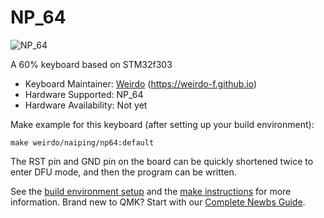 # NP_64

![NP_64](https://i.imgur.com/DzLy87M.png)

A 60% keyboard based on STM32f303

* Keyboard Maintainer:  [Weirdo](https://github.com/weirdo-f) (https://weirdo-f.github.io)
* Hardware Supported: NP_64
* Hardware Availability: Not yet

Make example for this keyboard (after setting up your build environment):

    make weirdo/naiping/np64:default

The RST pin and GND pin on the board can be quickly shortened twice to enter DFU mode, and then the program can be written.

See the [build environment setup](https://docs.qmk.fm/#/getting_started_build_tools) and the [make instructions](https://docs.qmk.fm/#/getting_started_make_guide) for more information. Brand new to QMK? Start with our [Complete Newbs Guide](https://docs.qmk.fm/#/newbs).
